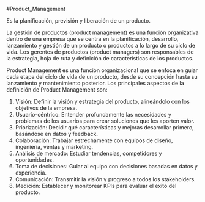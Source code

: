 #Product_Management

Es la planificación, previsión y liberación de un producto.

La gestión de productos (product management) es una función organizativa dentro de una empresa que se centra en la planificación, desarrollo, lanzamiento y gestión de un producto o productos a lo largo de su ciclo de vida. Los gerentes de productos (product managers) son responsables de la estrategia, hoja de ruta y definición de características de los productos.

Product Management es una función organizacional que se enfoca en guiar cada etapa del ciclo de vida de un producto, desde su concepción hasta su lanzamiento y mantenimiento posterior. Los principales aspectos de la definición de Product Management son:

1. Visión: Definir la visión y estrategia del producto, alineándolo con los objetivos de la empresa.
2. Usuario-céntrico: Entender profundamente las necesidades y problemas de los usuarios para crear soluciones que les aporten valor.
3. Priorización: Decidir qué características y mejoras desarrollar primero, basándose en datos y feedback.
4. Colaboración: Trabajar estrechamente con equipos de diseño, ingeniería, ventas y marketing.
5. Análisis de mercado: Estudiar tendencias, competidores y oportunidades.
6. Toma de decisiones: Guiar al equipo con decisiones basadas en datos y experiencia.
7. Comunicación: Transmitir la visión y progreso a todos los stakeholders.
8. Medición: Establecer y monitorear KPIs para evaluar el éxito del producto.